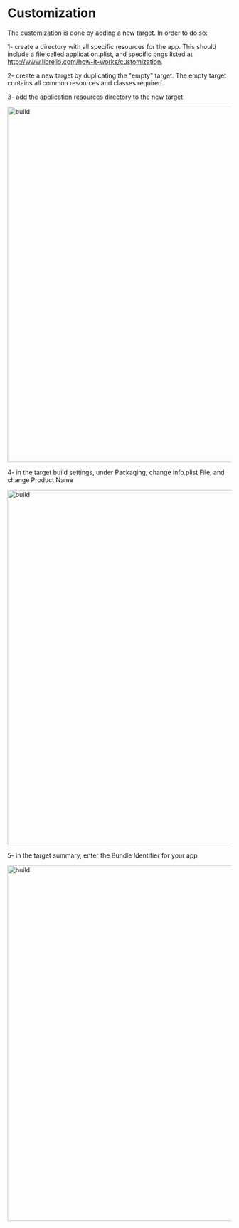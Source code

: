 Customization
==

The customization is done by adding a new target. In order to do so:

1- create a directory with all specific resources for the app. This should include a file called application.plist, and specific pngs  listed at http://www.librelio.com/how-it-works/customization.

2- create a new target by duplicating the "empty" target. The empty target contains all common resources and classes required.

3- add the application resources directory to the new target

<img alt="build" src="http://www.librelio.com/images/readme/readme0.png" width="800">

4- in the target build settings, under Packaging, change info.plist File, and change Product Name

<img alt="build" src="http://www.librelio.com/images/readme/readme1.png" width="800">

5- in the target summary, enter the Bundle Identifier for your app 

<img alt="build" src="http://www.librelio.com/images/readme/readme2.png" width="800">

